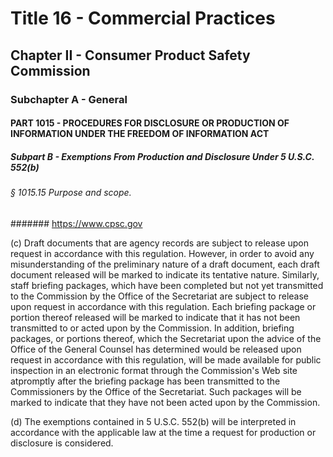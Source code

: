 
# Title 16 - Commercial Practices
## Chapter II - Consumer Product Safety Commission
### Subchapter A - General
#### PART 1015 - PROCEDURES FOR DISCLOSURE OR PRODUCTION OF INFORMATION UNDER THE FREEDOM OF INFORMATION ACT
##### Subpart B - Exemptions From Production and Disclosure Under 5 U.S.C. 552(b)
###### § 1015.15 Purpose and scope.
####### https://www.cpsc.gov

(c) Draft documents that are agency records are subject to release upon request in accordance with this regulation. However, in order to avoid any misunderstanding of the preliminary nature of a draft document, each draft document released will be marked to indicate its tentative nature. Similarly, staff briefing packages, which have been completed but not yet transmitted to the Commission by the Office of the Secretariat are subject to release upon request in accordance with this regulation. Each briefing package or portion thereof released will be marked to indicate that it has not been transmitted to or acted upon by the Commission. In addition, briefing packages, or portions thereof, which the Secretariat upon the advice of the Office of the General Counsel has determined would be released upon request in accordance with this regulation, will be made available for public inspection in an electronic format through the Commission's Web site atpromptly after the briefing package has been transmitted to the Commissioners by the Office of the Secretariat. Such packages will be marked to indicate that they have not been acted upon by the Commission.

(d) The exemptions contained in 5 U.S.C. 552(b) will be interpreted in accordance with the applicable law at the time a request for production or disclosure is considered.

